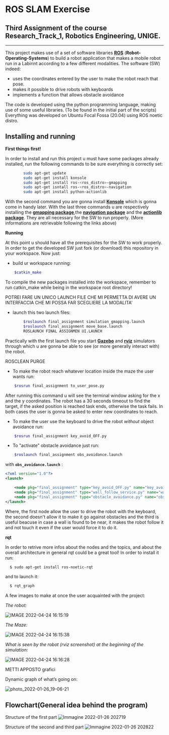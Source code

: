 # ROS SLAM Exercise
## Third Assignment of the course Research_Track_1, Robotics Engineering, UNIGE.

-------------------

This project makes use of a set of software libraries [__ROS__](http://wiki.ros.org) (__Robot-Operating-Systems__) to build a robot application that makes a mobile robot run in a Labirint according to a few different modalities. 
The software (SW) indeed:

- uses the coordinates entered by the user to make the robot reach that pose.
- makes it possible to drive robots with keyboards
- implements a function that allows obstacle avoidance

The code is developed using the python programming language, making use of some useful libraries. (To be found in the initial part of the scripts)
Everything was developed on Ubuntu Focal Fossa (20.04) using ROS noetic distro.

Installing and running  
---------------------

__First things first!__

In order to install and run this project u must have some packages already installed, run the following commands to be sure everything is correctly set:

```bash
        sudo apt-get update
        sudo apt-get install konsole
        sudo apt-get install ros-<ros_distro>-gmapping
        sudo apt-get isntall ros-<ros_distro>-navigation
        sudo apt-get install python-actionlib
```
With the second command you are gonna install [__Konsole__](https://konsole.kde.org) which is gonna come in handy later.
With the last three commands u are respectively installing the [__gmapping package__](http://wiki.ros.org/gmapping),the [__navigation package__](http://wiki.ros.org/navigation) and the [__actionlib package__](http://wiki.ros.org/actionlib). They are all necessary for the SW to run properly. 
(More informations are retrievable following the links above)

__Running__

At this point u should have all the prerequisites for the SW to work properly. In order to get the developed SW just fork (or download) this repository in your workspace.
Now just:

- build ur workspace running:

```bash
    $catkin_make
```
To compile the new packages installed into the workspace, remember to run catkin_make while being in the workspace root directory!

POTREI FARE UN UNICO LAUNCH FILE CHE MI PERMETTA DI AVERE UN INTERFACCIA CHE MI POSSA FAR SCEGLIERE LA MODALITA'

- launch this two launch files:
```bash
        $roslaunch final_assignment simulation_gmapping.launch
        $roslaunch final_assignment move_base.launch
        ROSLAUNCH FINAL ASSIGNMEN UI.LAUNCH
```

Practically with the first launch file you start [__Gazebo__](https://gazebosim.org/home) and [__rviz__](http://wiki.ros.org/rviz) simulators through which u are gonna be able to see (or more generally interact with) the robot.

ROSCLEAN PURGE 

- To make the robot reach whatever location inside the maze the user wants run:

```bash
    $rosrun final_assignment to_user_pose.py

```

After running this command u will see the terminal window asking for the x and the y coordinates. The robot has a 30 seconds timeout to find the target, if the asked position is reached task ends, otherwise the task fails. In both cases the user is gonna be asked to enter new coordinates to reach.

- To make the user use the keyboard to drive the robot _without_ object avoidance run:

```bash
    $rosrun final_assignment key_avoid_OFF.py
```

- To "activate" obstacle avoidance just run:

```bash
    $roslaunch final_assignment obs_avoidance.launch
```
with __`obs_avoidance.launch`__ : 

```xml
<?xml version="1.0"?>
<launch>

    <node pkg="final_assignment" type="key_avoid_OFF.py" name="key_avoid_OFF" output="screen" launch-prefix="konsole -e" />
    <node pkg="final_assignment" type="wall_follow_service.py" name="wall_follow_service" output="screen" />
    <node pkg="final_assignment" type="obstacle_avoidance.py" name="obstacle_avoidance" output="screen" />
</launch>
```
Where, the first node allow the user to drive the robot with the keyboard, the second doesn't allow it to make it go against obstacles and the third is useful beacuse in case a wall is found to be near, it makes the robot follow it and not touch it even if the user would force it to do it.

__rqt__

In order to retrive more infos about the nodes and the topics, and about the overall architecture in general rqt could be a great tool!
In order to install it run:

```bash
  $ sudo apt-get install ros-noetic-rqt
```
and to launch it:

```bash
  $ rqt_graph
```

A few images to make at once the user acquainted with the project:

_The robot:_

![IMAGE 2022-04-24 16:15:19](https://user-images.githubusercontent.com/91626281/164980772-11fce6ac-435b-4227-a5d9-70088fc8cb99.jpg)

_The Maze:_

![IMAGE 2022-04-24 16:15:38](https://user-images.githubusercontent.com/91626281/164980784-7e4459c3-2268-42ba-9991-f5ac887218f8.jpg)

_What is seen by the robot (rviz screenshot) at the beginning of the simulation:_

![IMAGE 2022-04-24 16:16:28](https://user-images.githubusercontent.com/91626281/164980813-2b4952f2-ac2a-4dfb-87dc-cab033ebec7c.jpg)



METTI APPOSTO grafici





Dynamic graph of what’s going on:

![photo_2022-01-26_19-06-21](https://user-images.githubusercontent.com/80394968/151221363-f6d84de5-d43d-46db-ab85-bd5434a9b2ae.jpg)

Flowchart(General idea behind the program)
----------------------
Structure of the first part
![Immagine 2022-01-26 202719](https://user-images.githubusercontent.com/80394968/151232902-d5e477ba-b2c5-4b06-aea0-e8fb43b75c78.jpg)

Structure of the second and third part
![Immagine 2022-01-26 202822](https://user-images.githubusercontent.com/80394968/151233142-af56c67a-9ed2-47b2-88bd-e73f8d451c0e.jpg)

